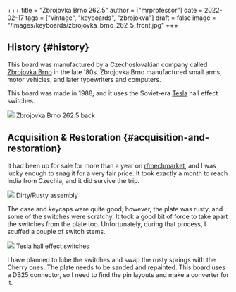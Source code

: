 +++
title = "Zbrojovka Brno 262.5"
author = ["mrprofessor"]
date = 2022-02-17
tags = ["vintage", "keyboards", "zbrojokva"]
draft = false
image = "/images/keyboards/zbrojovka_brno_262_5_front.jpg"
+++

## History {#history}

This board was manufactured by a Czechoslovakian company called [Zbrojovka Brno](http://www.zbrojovka-brno.cz/)
in the late '80s. Zbrojovka Brno manufactured small arms, motor vehicles, and
later typewriters and computers.

This board was made in 1988, and it uses the Soviet-era [Tesla](https://www.tesla.cz/en/) hall effect
switches.

<div class="post-image">
  <img src="/images/keyboards/zbrojovka_brno_262_5_back.jpg" loading="lazy"/>
  <span class="img-description"> Zbrojovka Brno 262.5 back </span>
</div>


## Acquisition &amp; Restoration {#acquisition-and-restoration}

It had been up for sale for more than a year on [r/mechmarket](https://www.reddit.com/r/mechmarket/), and I was lucky
enough to snag it for a very fair price.  It took exactly a month to reach
India from Czechia, and it did survive the trip.

<div class="post-image">
  <img src="/images/keyboards/zbrojovka_brno_262_5_no_case.jpg" loading="lazy"/>
  <span class="img-description"> Dirty/Rusty assembly </span>
</div>

The case and keycaps were quite good; however, the plate was rusty, and some of
the switches were scratchy.  It took a good bit of force to take apart the
switches from the plate too. Unfortunately, during that process, I scuffed a
couple of switch stems.

<div class="post-image">
  <img src="/images/keyboards/zbrojovka_brno_262_5_switches1.jpg" loading="lazy"/>
  <span class="img-description"> Tesla hall effect switches </span>
</div>

I have planned to lube the switches and swap the rusty springs with the Cherry
ones. The plate needs to be sanded and repainted. This board uses a DB25
connector, so I need to find the pin layouts and make a converter for it.
